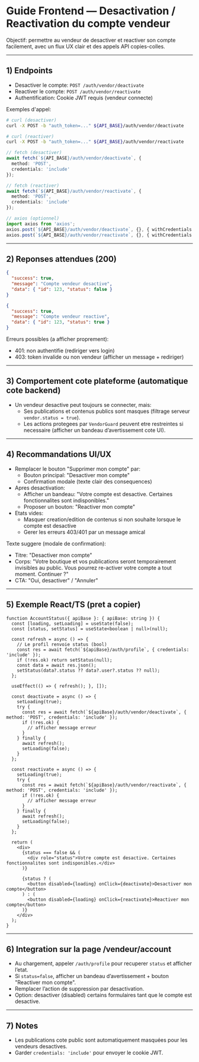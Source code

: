 # Guide Frontend — Desactivation / Reactivation du compte vendeur

Objectif: permettre au vendeur de desactiver et reactiver son compte facilement, avec un flux UX clair et des appels API copies-colles.

---

## 1) Endpoints
- Desactiver le compte: `POST /auth/vendor/deactivate`
- Reactiver le compte: `POST /auth/vendor/reactivate`
- Authentification: Cookie JWT requis (vendeur connecte)

Exemples d'appel:
```bash
# curl (desactiver)
curl -X POST -b "auth_token=..." ${API_BASE}/auth/vendor/deactivate

# curl (reactiver)
curl -X POST -b "auth_token=..." ${API_BASE}/auth/vendor/reactivate
```

```ts
// fetch (desactiver)
await fetch(`${API_BASE}/auth/vendor/deactivate`, {
  method: 'POST',
  credentials: 'include'
});

// fetch (reactiver)
await fetch(`${API_BASE}/auth/vendor/reactivate`, {
  method: 'POST',
  credentials: 'include'
});

// axios (optionnel)
import axios from 'axios';
axios.post(`${API_BASE}/auth/vendor/deactivate`, {}, { withCredentials: true });
axios.post(`${API_BASE}/auth/vendor/reactivate`, {}, { withCredentials: true });
```

---

## 2) Reponses attendues (200)
```json
{
  "success": true,
  "message": "Compte vendeur desactive",
  "data": { "id": 123, "status": false }
}
```
```json
{
  "success": true,
  "message": "Compte vendeur reactive",
  "data": { "id": 123, "status": true }
}
```

Erreurs possibles (a afficher proprement):
- 401: non authentifie (rediriger vers login)
- 403: token invalide ou non vendeur (afficher un message + rediriger)

---

## 3) Comportement cote plateforme (automatique cote backend)
- Un vendeur desactive peut toujours se connecter, mais:
  - Ses publications et contenus publics sont masques (filtrage serveur `vendor.status = true`).
  - Les actions protegees par `VendorGuard` peuvent etre restreintes si necessaire (afficher un bandeau d’avertissement cote UI).

---

## 4) Recommandations UI/UX
- Remplacer le bouton "Supprimer mon compte" par:
  - Bouton principal: "Desactiver mon compte"
  - Confirmation modale (texte clair des consequences)
- Apres desactivation:
  - Afficher un bandeau: "Votre compte est desactive. Certaines fonctionnalites sont indisponibles."
  - Proposer un bouton: "Reactiver mon compte"
- Etats vides:
  - Masquer creation/edition de contenus si non souhaite lorsque le compte est desactive
  - Gerer les erreurs 403/401 par un message amical

Texte suggere (modale de confirmation):
- Titre: "Desactiver mon compte"
- Corps: "Votre boutique et vos publications seront temporairement invisibles au public. Vous pourrez re-activer votre compte a tout moment. Continuer ?"
- CTA: "Oui, desactiver" / "Annuler"

---

## 5) Exemple React/TS (pret a copier)
```tsx
function AccountStatus({ apiBase }: { apiBase: string }) {
  const [loading, setLoading] = useState(false);
  const [status, setStatus] = useState<boolean | null>(null);

  const refresh = async () => {
    // Le profil renvoie status (bool)
    const res = await fetch(`${apiBase}/auth/profile`, { credentials: 'include' });
    if (!res.ok) return setStatus(null);
    const data = await res.json();
    setStatus(data?.status ?? data?.user?.status ?? null);
  };

  useEffect(() => { refresh(); }, []);

  const deactivate = async () => {
    setLoading(true);
    try {
      const res = await fetch(`${apiBase}/auth/vendor/deactivate`, { method: 'POST', credentials: 'include' });
      if (!res.ok) {
        // afficher message erreur
      }
    } finally {
      await refresh();
      setLoading(false);
    }
  };

  const reactivate = async () => {
    setLoading(true);
    try {
      const res = await fetch(`${apiBase}/auth/vendor/reactivate`, { method: 'POST', credentials: 'include' });
      if (!res.ok) {
        // afficher message erreur
      }
    } finally {
      await refresh();
      setLoading(false);
    }
  };

  return (
    <div>
      {status === false && (
        <div role="status">Votre compte est desactive. Certaines fonctionnalites sont indisponibles.</div>
      )}

      {status ? (
        <button disabled={loading} onClick={deactivate}>Desactiver mon compte</button>
      ) : (
        <button disabled={loading} onClick={reactivate}>Reactiver mon compte</button>
      )}
    </div>
  );
}
```

---

## 6) Integration sur la page /vendeur/account
- Au chargement, appeler `/auth/profile` pour recuperer `status` et afficher l’etat.
- Si `status=false`, afficher un bandeau d’avertissement + bouton "Reactiver mon compte".
- Remplacer l’action de suppression par desactivation.
- Option: desactiver (disabled) certains formulaires tant que le compte est desactive.

---

## 7) Notes
- Les publications cote public sont automatiquement masquées pour les vendeurs desactives.
- Garder `credentials: 'include'` pour envoyer le cookie JWT.

